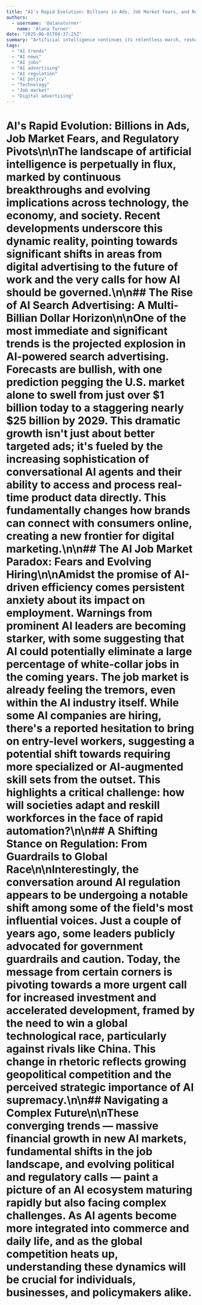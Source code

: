 ```yaml
---
title: "AI's Rapid Evolution: Billions in Ads, Job Market Fears, and Regulatory Pivots"
authors:
  - username: '@alanaturner'
    name: 'Alana Turner'
date: "2025-06-01T04:37:25Z"
summary: "Artificial intelligence continues its relentless march, reshaping industries and sparking global conversations. Recent news highlights explosive growth in AI-powered advertising, deepening anxieties about job displacement, and a notable shift in how AI leaders address regulation."
tags:
  - "AI trends"
  - "AI news"
  - "AI jobs"
  - "AI advertising"
  - "AI regulation"
  - "AI policy"
  - "Technology"
  - "Job market"
  - "Digital advertising"
---
```


# AI\'s Rapid Evolution: Billions in Ads, Job Market Fears, and Regulatory Pivots\n\nThe landscape of artificial intelligence is perpetually in flux, marked by continuous breakthroughs and evolving implications across technology, the economy, and society. Recent developments underscore this dynamic reality, pointing towards significant shifts in areas from digital advertising to the future of work and the very calls for how AI should be governed.\n\n## The Rise of AI Search Advertising: A Multi-Billian Dollar Horizon\n\nOne of the most immediate and significant trends is the projected explosion in AI-powered search advertising. Forecasts are bullish, with one prediction pegging the U.S. market alone to swell from just over \$1 billion today to a staggering **nearly \$25 billion by 2029**. This dramatic growth isn\'t just about better targeted ads; it\'s fueled by the increasing sophistication of conversational AI agents and their ability to access and process real-time product data directly. This fundamentally changes how brands can connect with consumers online, creating a new frontier for digital marketing.\n\n## The AI Job Market Paradox: Fears and Evolving Hiring\n\nAmidst the promise of AI-driven efficiency comes persistent anxiety about its impact on employment. Warnings from prominent AI leaders are becoming starker, with some suggesting that AI could potentially eliminate a large percentage of white-collar jobs in the coming years. The job market is already feeling the tremors, even within the AI industry itself. While some AI companies are hiring, there\'s a reported hesitation to bring on entry-level workers, suggesting a potential shift towards requiring more specialized or AI-augmented skill sets from the outset. This highlights a critical challenge: how will societies adapt and reskill workforces in the face of rapid automation?\n\n## A Shifting Stance on Regulation: From Guardrails to Global Race\n\nInterestingly, the conversation around AI regulation appears to be undergoing a notable shift among some of the field\'s most influential voices. Just a couple of years ago, some leaders publicly advocated for government guardrails and caution. Today, the message from certain corners is pivoting towards a more urgent call for increased investment and accelerated development, framed by the need to win a global technological race, particularly against rivals like China. This change in rhetoric reflects growing geopolitical competition and the perceived strategic importance of AI supremacy.\n\n## Navigating a Complex Future\n\nThese converging trends — massive financial growth in new AI markets, fundamental shifts in the job landscape, and evolving political and regulatory calls — paint a picture of an AI ecosystem maturing rapidly but also facing complex challenges. As AI agents become more integrated into commerce and daily life, and as the global competition heats up, understanding these dynamics will be crucial for individuals, businesses, and policymakers alike.
